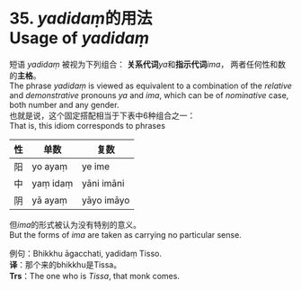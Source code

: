 # **35. *yadidaṃ*的用法<br>Usage of** *yadidaṃ* 

短语 *yadidaṃ* 被视为下列组合：
**关系代词***ya*和**指示代词***ima*，
两者任何性和数的**主格**。<br>
The phrase *yadidaṃ* is viewed as equivalent to a combination of the *relative* and *demonstrative* pronouns *ya* and *ima*, which can be of *nominative* case, both number and any gender.<br>
也就是说，这个固定搭配相当于下表中6种组合之一：<br>
That is, this idiom corresponds to phrases

|性|单数|复数|
|-|-|-|
|阳|yo ayaṃ|ye ime|
|中|yaṃ idaṃ|yāni imāni|
|阴|yā ayaṃ|yāyo imāyo|

但*ima*的形式被认为没有特别的意义。<br>
But the forms of *ima* are taken as carrying no particular sense. 

例句：Bhikkhu āgacchati, yadidaṃ Tisso.<br>
**译**：那个来的bhikkhu是Tissa。<br>
**Trs**：The one who is *Tissa*, that monk comes.

